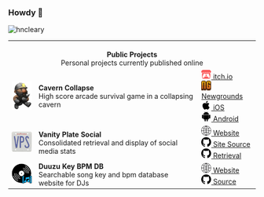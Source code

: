 ### Howdy 👋

<p align="left">
  <img
    src="https://komarev.com/ghpvc/?username=hncleary"
    alt="hncleary"
  />
</p>
<table align="center">
    <tr>
        <td colspan="4" align="center">
          <br>
            <b>
              Public Projects
            </b>
          <br>
          Personal projects currently published online
        </td>
    </tr>
    <tr>
      <td>
          <img src="./grayson-grappler.png" style="width:50px">
      </td>
      <td class="display: flex; flex-direction: column;">
        <div><b>Cavern Collapse</b></div>
        <div>High score arcade survival game in a collapsing cavern</div>
      </td>
      <td >
        <a href="https://cyranek.itch.io/cavern-collapse">
          <img src="./itchio.png" style="width:20px">
          itch.io
        </a>
        <br />
        <a href="https://www.newgrounds.com/portal/view/860822">
          <img src="./newgrounds.png" style="width:20px">
          Newgrounds
        </a>
        <br />
        <a href="https://apps.apple.com/us/app/cavern-collapse/id6451268649">
          <img src="./apple.png" style="width:20px">
            iOS
          </a>
        <br />
          <a href="https://play.google.com/store/apps/details?id=cyranek.com.cyranek.caverncollapse&hl=en_US&gl=US">
            <img src="./android.svg" style="width:20px">
            Android
          </a>
      </td>
    </tr>
    <tr>
      <td>
          <img src="./vps-logo.png" style="width:50px">
      </td>
      <td class="display: flex; flex-direction: column">
        <div><b>Vanity Plate Social</b></div>
        <div>Consolidated retrieval and display of social media stats</div>
      </td>
      <td>
        <a href="https://www.vanityplate.social/home">
            <img src="./globe.png" style="width:20px">
            Website
          </a>
        <br />
          <a href="https://github.com/hncleary/vanity-plate-ng">
            <img src="./github.png" style="width:20px">
            Site Source
          </a>
        <br />
          <a href="https://github.com/hncleary/vanity-plate-pr">
            <img src="./github.png" style="width:20px">
            Retrieval
          </a>
      </td>
    </tr>
    <tr>
      <td>
          <img src="./duuzu_db_logo.png" style="width:50px">
      </td>
      <td class="display: flex; flex-direction: column">
        <div><b>Duuzu Key BPM DB</b></div>
        <div>Searchable song key and bpm database website for DJs</div>
      </td>
      <td>
        <a href="https://www.duuzudb.com/home">
          <img src="./globe.png" style="width:20px">
          Website
        </a>
        <br />
        <a href="https://github.com/hncleary/duuzu-key-bpm-db">
          <img src="./github.png" style="width:20px">
          Source
        </a>
      </td>
    </tr>
  </table>
&nbsp;
